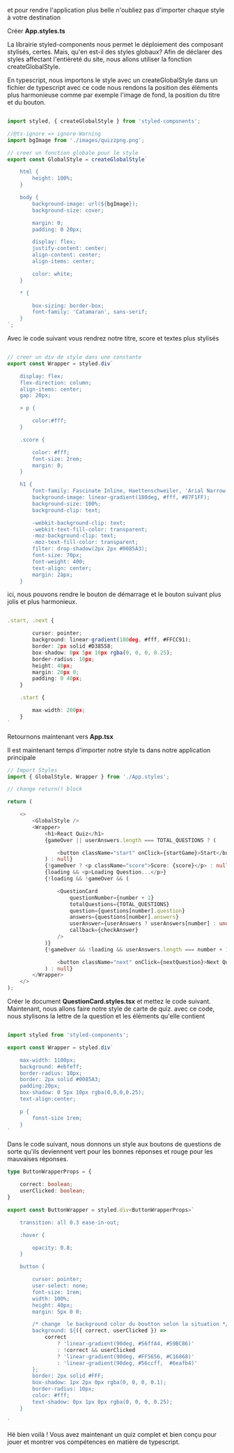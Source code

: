 et pour rendre l'application plus belle 
n'oubliez pas d'importer chaque style à votre destination 

Créer **App.styles.ts**

La librairie styled-components nous permet le déploiement des composant stylisés, certes. Mais, qu'en est-il des styles globaux? Afin de déclarer des styles affectant l'entièreté du site, nous allons utiliser la fonction createGlobalStyle.

En typescript, nous importons le style avec un createGlobalStyle dans un fichier de typescript
avec ce code nous rendons la position des éléments plus harmonieuse comme par exemple l'image de fond, la position du titre et du bouton.

```ts

import styled, { createGlobalStyle } from 'styled-components';

//@ts-ignore => ignore-Warning
import bgImage from './images/quizzpng.png';

// creer un fonction globale pour le style
export const GlobalStyle = createGlobalStyle`

    html {
        height: 100%;
    }

    body {
        background-image: url(${bgImage});
        background-size: cover;

        margin: 0;
        padding: 0 20px; 

        display: flex;
        justify-content: center;
        align-content: center;
        align-items: center;

        color: white;
    }

    * {

        box-sizing: border-box;
        font-family: 'Catamaran', sans-serif;
    }
`;
```

Avec le code suivant vous rendrez notre titre, score et textes plus stylisés 
```ts

// creer un div de style dans une constante
export const Wrapper = styled.div`

    display: flex;
    flex-direction: column;
    align-items: center;
    gap: 20px;

    > p {

        color:#fff;
    }

    .score {

        color: #fff;
        font-size: 2rem;
        margin: 0;
    }

    h1 {
        font-family: Fascinate Inline, Haettenschweiler, 'Arial Narrow Bold', sans-serif;
        background-image: linear-gradient(180deg, #fff, #87F1FF);
        background-size: 100%;
        background-clip: text;

        -webkit-background-clip: text;
        -webkit-text-fill-color: transparent;
        -moz-background-clip: text;
        -moz-text-fill-color: transparent;
        filter: drop-shadow(2px 2px #0085A3);
        font-size: 70px;
        font-weight: 400;
        text-align: center;
        margin: 2àpx;
    }
```


ici, nous pouvons rendre le bouton de démarrage et le bouton suivant plus jolis et plus harmonieux. 
```ts

.start, .next {

        cursor: pointer;
        background: linear-gradient(180deg, #fff, #FFCC91);
        border: 2px solid #D38558;
        box-shadow: 0px 5px 10px rgba(0, 0, 0, 0.25);
        border-radius: 10px;
        height: 40px;
        margin: 20px 0;
        padding: 0 40px;
    }

    .start {

        max-width: 200px;
    }
`
```

Retournons maintenant vers **App.tsx**

Il est maintenant temps d'importer notre style ts dans notre application principale

```ts
// Import Styles
import { GlobalStyle, Wrapper } from './App.styles';

// change return() block

return (

    <>
        <GlobalStyle />
        <Wrapper>
            <h1>React Quiz</h1>
            {gameOver || userAnswers.length === TOTAL_QUESTIONS ? (

                <button className="start" onClick={startGame}>Start</button>
            ) : null}
            {!gameOver ? <p className="score">Score: {score}</p> : null}
            {loading && <p>Loading Question...</p>}
            {!loading && !gameOver && (

                <QuestionCard
                    questionNumber={number + 1}
                    totalQuestions={TOTAL_QUESTIONS}
                    question={questions[number].question}
                    answers={questions[number].answers}
                    userAnswer={userAnswers ? userAnswers[number] : undefined}
                    callback={checkAnswer}
                />
            )}
            {!gameOver && !loading && userAnswers.length === number + 1 && number !== TOTAL_QUESTIONS - 1 ? (

                <button className="next" onClick={nextQuestion}>Next Question</button>
            ) : null}
        </Wrapper>
    </>
);
```
Créer le document **QuestionCard.styles.tsx** et mettez le code suivant.
Maintenant, nous allons faire notre style de carte de quiz. 
avec ce code, nous stylisons la lettre de la question et les éléments qu'elle contient

```ts

import styled from 'styled-components';

export const Wrapper = styled.div`

    max-width: 1100px;
    background: #ebfeff;
    border-radius: 10px;
    border: 2px solid #0085A3;
    padding:20px;
    box-shadow: 0 5px 10px rgba(0,0,0,0.25);
    text-align:center;

    p {
        fonst-size 1rem;
    }
`
```

Dans le code suivant, nous donnons un style aux boutons de questions de sorte qu'ils deviennent vert pour les bonnes réponses et rouge pour les mauvaises réponses. 

```ts
type ButtonWrapperProps = {

    correct: boolean;
    userClicked: boolean;
}

export const ButtonWrapper = styled.div<ButtonWrapperProps>`

    transition: all 0.3 ease-in-out;

    :hover {

        opacity: 0.8;
    }

    button {

        cursor: pointer;
        user-select: none;
        font-size: 1rem;
        width: 100%;
        height: 40px;
        margin: 5px 0 0;

        /* change  le background color du boutton selon la situation */
        background: ${({ correct, userClicked }) => 
            correct
                ? 'linear-gradient(90deg, #56ffA4, #59BC86)'
                : !correct && userClicked
                ? 'linear-gradient(90deg, #FF5656, #C16868)'
                : 'linear-gradient(90deg, #56ccff,  #6eafb4)'
        };
        border: 2px solid #FFF;
        box-shadow: 1px 2px 0px rgba(0, 0, 0, 0.1);
        border-radius: 10px;
        color: #fff;
        text-shadow: 0px 1px 0px rgba(0, 0, 0, 0.25);
    }
   
`
```

Hé bien voilà ! Vous avez maintenant un quiz complet et bien conçu pour jouer et montrer vos compétences en matière de typescript.
